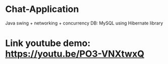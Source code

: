 # Chat-Application
 Java swing + networking + concurrency
 DB: MySQL using Hibernate library
# Link youtube demo: https://youtu.be/PO3-VNXtwxQ 
